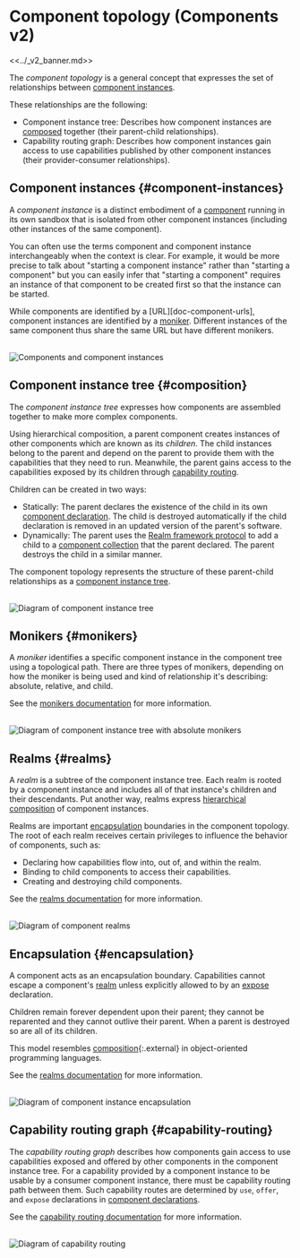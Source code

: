 # Component topology (Components v2)

<<../_v2_banner.md>>

The _component topology_ is a general concept that expresses the set of
relationships between [component instances](#component-instances).

These relationships are the following:

-   Component instance tree: Describes how component instances are
    [composed](#composition) together (their parent-child relationships).
-   Capability routing graph: Describes how component instances gain access to
    use capabilities published by other component instances (their
    provider-consumer relationships).

## Component instances {#component-instances}

A _component instance_ is a distinct embodiment of a
[component][glossary-component] running in its own sandbox that is isolated from
other component instances (including other instances of the same component).

You can often use the terms component and component instance interchangeably
when the context is clear. For example, it would be more precise to talk about
"starting a component instance" rather than "starting a component" but you can
easily infer that "starting a component" requires an instance of that component
to be created first so that the instance can be started.

While components are identified by a [URL][doc-component-urls], component
instances are identified by a [moniker](#monikers). Different instances of the
same component thus share the same URL but have different monikers.

<br>![Components and component instances](images/topology_instances.png)<br>

## Component instance tree {#composition}

The _component instance tree_ expresses how components are assembled together to
make more complex components.

Using hierarchical composition, a parent component creates instances of other
components which are known as its _children_. The child instances belong to the
parent and depend on the parent to provide them with the capabilities that they
need to run. Meanwhile, the parent gains access to the capabilities exposed by
its children through [capability routing](#capability-routing).

Children can be created in two ways:

-   Statically: The parent declares the existence of the child in its own
    [component declaration][doc-component-declaration]. The child is destroyed
    automatically if the child declaration is removed in an updated version of
    the parent's software.
-   Dynamically: The parent uses the
    [Realm framework protocol][doc-realm-framework-protocol] to add a child to a
    [component collection][doc-collections] that the parent declared. The parent
    destroys the child in a similar manner.

The component topology represents the structure of these parent-child
relationships as a [component instance tree][glossary-component-instance-tree].

<br>![Diagram of component instance tree](images/topology_instance_tree.png)<br>

## Monikers {#monikers}

A _moniker_ identifies a specific component instance in the component tree using
a topological path. There are three types of monikers, depending on how the
moniker is being used and kind of relationship it's describing: absolute,
relative, and child.

See the [monikers documentation][doc-monikers] for more information.

<br>![Diagram of component instance tree with absolute monikers](images/topology_monikers.png)<br>

## Realms {#realms}

A _realm_ is a subtree of the component instance tree. Each realm is rooted by a
component instance and includes all of that instance's children and their
descendants. Put another way, realms express
[hierarchical composition](#composition) of component instances.

Realms are important [encapsulation](#encapsulation) boundaries in the component
topology. The root of each realm receives certain privileges to influence the
behavior of components, such as:

-   Declaring how capabilities flow into, out of, and within the realm.
-   Binding to child components to access their capabilities.
-   Creating and destroying child components.

See the [realms documentation][doc-realms] for more information.

<br>![Diagram of component realms](images/topology_realms.png)<br>

## Encapsulation {#encapsulation}

A component acts as an encapsulation boundary. Capabilities cannot escape a
component's [realm](#realms) unless explicitly allowed to by an
[expose][doc-expose] declaration.

Children remain forever dependent upon their parent; they cannot be reparented
and they cannot outlive their parent. When a parent is destroyed so are all of
its children.

This model resembles [composition][wiki-object-composition]{:.external} in
object-oriented programming languages.

See the [realms documentation][doc-realms] for more information.

<br>![Diagram of component instance encapsulation](images/topology_encapsulation.png)<br>

## Capability routing graph {#capability-routing}

The _capability routing graph_ describes how components gain access to use
capabilities exposed and offered by other components in the component instance
tree. For a capability provided by a component instance to be usable by a
consumer component instance, there must be capability routing path between them.
Such capability routes are determined by `use`, `offer`, and `expose`
declarations in [component declarations][doc-component-declaration].

See the [capability routing documentation][doc-capability-routing] for more
information.

<br>![Diagram of capability routing](images/topology_capability_routing.png)<br>

[doc-collections]: /docs/concepts/components/v2/realms.md#collections
[doc-environments]: /docs/concepts/components/v2/environments.md
[doc-expose]: /docs/concepts/components/v2/component_manifests.md#expose
[doc-realms]: /docs/concepts/components/v2/realms.md
[doc-realm-framework-protocol]: /docs/concepts/components/v2/realms.md#realm-framework-protocol
[doc-monikers]: /docs/concepts/components/v2/monikers.md
[doc-component_urls]: /docs/concepts/components/component_urls.md
[doc-capability-routing]: /docs/concepts/components/v2/component_manifests.md#capability-routing
[doc-component-declaration]: /docs/concepts/components/v2/declarations.md
[glossary-component]: /docs/glossary.md#component
[glossary-component-instance-tree]: /docs/glossary.md#component-instance-tree
[wiki-least-privilege]: https://en.wikipedia.org/wiki/Principle_of_least_privilege
[wiki-object-composition]: https://en.wikipedia.org/wiki/Object_composition
